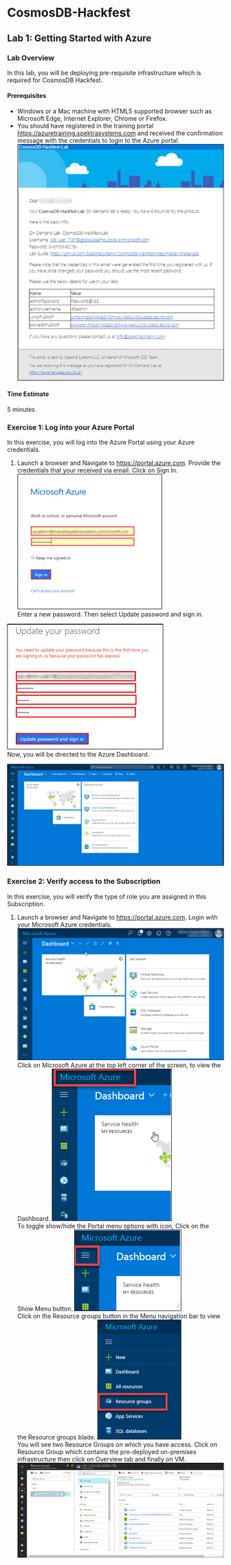 # CosmosDB-Hackfest
## Lab 1: Getting Started with Azure
### Lab Overview
In this lab, you will be deploying pre-requisite infrastructure which is required for CosmosDB Hackfest.
#### Prerequisites
* Windows or a Mac machine with HTML5 supported browser such as Microsoft Edge, Internet Explorer, Chrome or Firefox.
* You should have registered in the training portal https://azuretraining.spektrasystems.com and received the confirmation message with the credentials to login to the Azure portal.
<img src="images/module.jpg"/><br/>
#### Time Estimate
5 minutes

### Exercise 1: Log into your Azure Portal
In this exercise, you will log into the Azure Portal using your Azure credentials.
1.	Launch a browser and Navigate to https://portal.azure.com. Provide the credentials that your received via email. Click on Sign In.
<img src="images/module1.jpg"/><br/>
Enter a new password. Then select Update password and sign in.

<img src="images/module2.jpg"/><br/>
Now, you will be directed to the Azure Dashboard.

<img src="images/module3.jpg"/><br/>

### Exercise 2: Verify access to the Subscription
In this exercise, you will verify the type of role you are assigned in this Subscription.
1.	Launch a browser and Navigate to https://portal.azure.com. Login with your Microsoft Azure credentials.
<img src="images/module4.jpg"/><br/>
Click on Microsoft Azure  at the top left corner of the screen, to view the Dashboard.
<img src="images/module5.jpg"/><br/>
To toggle show/hide the Portal menu options with icon, Click on the Show Menu button.
<img src="images/module6.jpg"/><br/>
Click on the Resource groups button in the Menu navigation bar to view the Resource groups blade.
<img src="images/module7.jpg"/><br/>
You will see two Resource Groups on which you have access. Click on Resource Group which contains the pre-deployed on-premises infrastructure then click on Overview tab and finally on VM.
<img src="images/module8.jpg"/><br/>

